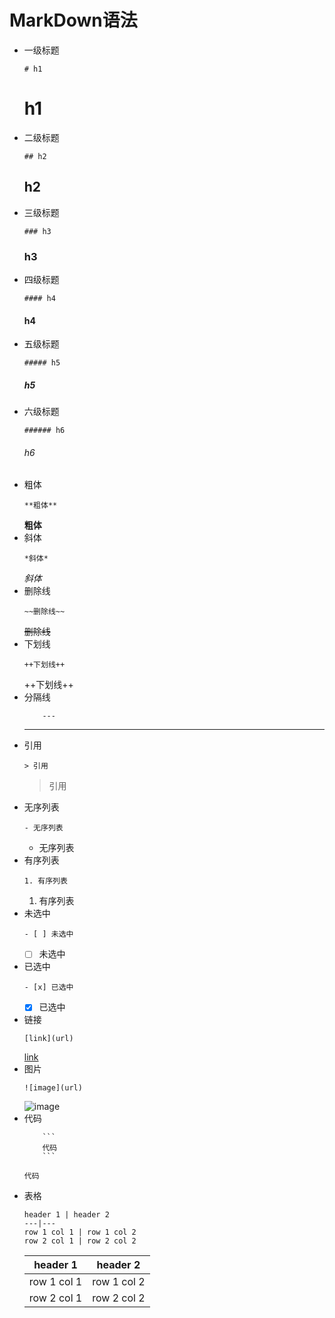 # MarkDown语法
- 一级标题
    ```
    # h1
    ```
    # h1
- 二级标题
    ```
    ## h2
    ```
    ## h2
- 三级标题
    ```
    ### h3
    ```
    ### h3
- 四级标题
    ```
    #### h4
    ```
    #### h4
- 五级标题
    ```
    ##### h5
    ```
    ##### h5
- 六级标题
    ```
    ###### h6
    ```
    ###### h6
- 粗体
    ```
    **粗体**
    ```
    **粗体**
- 斜体
    ```
    *斜体*
    ```
    *斜体*
- 删除线
    ```
    ~~删除线~~
    ```
    ~~删除线~~
- 下划线
    ```
    ++下划线++
    ```
    ++下划线++
- 分隔线
    ```
        ---
    ```
    ---
- 引用
    ```
    > 引用
    ```
    > 引用
- 无序列表
    ```
    - 无序列表
    ```
    - 无序列表
- 有序列表
    ```
    1. 有序列表
    ```
    1. 有序列表
- 未选中
    ```
    - [ ] 未选中
    ```
    - [ ] 未选中
- 已选中
    ```
    - [x] 已选中
    ```
    - [x] 已选中
- 链接
    ```
    [link](url)
    ```
    [link](url)
- 图片
    ```
    ![image](url)
    ```
    ![image](url)
- 代码
    ```
        ```
        代码
        ```
    ```
    ```
    代码
    ```
- 表格
    ```
    header 1 | header 2
    ---|---
    row 1 col 1 | row 1 col 2
    row 2 col 1 | row 2 col 2
    ```
    header 1 | header 2
    ---|---
    row 1 col 1 | row 1 col 2
    row 2 col 1 | row 2 col 2